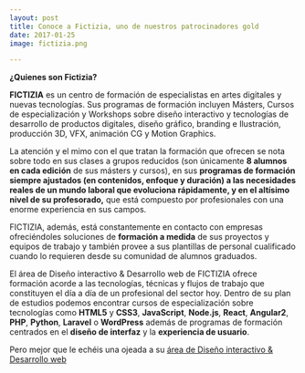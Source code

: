 ```yaml
---
layout: post
title: Conoce a Fictizia, uno de nuestros patrocinadores gold
date: 2017-01-25
image: fictizia.png

---
```


**¿Quienes son Fictizia?**

**FICTIZIA** es un centro de formación de especialistas en artes digitales y nuevas tecnologías. Sus programas de formación incluyen Másters, Cursos de especialización y Workshops sobre diseño interactivo y tecnologías de desarrollo de productos digitales, diseño gráfico, branding e Ilustración, producción 3D, VFX, animación CG y Motion Graphics.

La atención y el mimo con el que tratan la formación que ofrecen se nota sobre todo en sus clases a grupos reducidos (son únicamente **8 alumnos en cada edición** de sus másters y cursos), en sus **programas de formación siempre ajustados (en contenidos, enfoque y duración) a las necesidades reales de un mundo laboral que evoluciona rápidamente, y en el altísimo nivel de su profesorado,** que está compuesto por profesionales con una enorme experiencia en sus campos.

FICTIZIA, además, está constantemente en contacto con empresas ofreciéndoles soluciones de **formación a medida** de sus proyectos y equipos de trabajo y también provee a sus plantillas de personal cualificado cuando lo requieren desde su comunidad de alumnos graduados.

El área de Diseño interactivo & Desarrollo web de FICTIZIA ofrece formación acorde a las tecnologías, técnicas y flujos de trabajo que constituyen el día a día de un profesional del sector hoy. Dentro de su plan de estudios podemos encontrar cursos de especialización sobre tecnologías como **HTML5** y **CSS3**, **JavaScript**, **Node.js**, **React**, **Angular2**, **PHP**, **Python**, **Laravel** o **WordPress** además de programas de formación centrados en el **diseño de interfaz** y la **experiencia de usuario**.

Pero mejor que le echéis una ojeada a su  [área de Diseño interactivo & Desarrollo web](http://fictizia.com/formacion/area/web)
